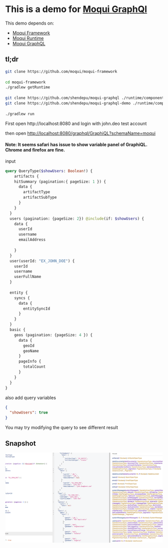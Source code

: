 # This is a demo for [Moqui GraphQl](https://github.com/shendepu/moqui-graphql) 

This demo depends on:
- [Moqui Framework](https://github.com/moqui/moqui-framework)
- [Moqui Runtime](https://github.com/moqui/moqui-runtime)
- [Moqui GraphQL](https://github.com/shendepu/moqui-graphql)
 
## tl;dr

```sh
git clone https://github.com/moqui/moqui-framework

cd moqui-framework
./gradlew getRuntime

git clone https://github.com/shendepu/moqui-graphql ./runtime/component/moqui-graphql
git clone https://github.com/shendepu/moqui-graphql-demo ./runtime/component/mqoui-graphql-demo
 
./gradlew run 
```

First open http://localhost:8080 and login with john.deo test account

then open [http://localhost:8080/graphql/GraphiQL?schemaName=moqui](http://localhost:8080/graphql/GraphiQL?schemaName=moqui)

#### Note: It seems safari has issue to show variable panel of GraphiQL. Chrome and firefox are fine. 

input 
```graphql
query QueryType($showUsers: Boolean!) {
	artifacts {
    hitSummary (pagination:{ pageSize: 1 }) {
      data {
        artifactType
        artifactSubType
      }
    }
  }
  users (pagination: {pageSize: 2}) @include(if: $showUsers) {
    data {
      userId 
      username
      emailAddress
      
    }
  }
  user(userId: "EX_JOHN_DOE") {
    userId
    username
    userFullName
  }
  
  entity {
    syncs {
      data {
        entitySyncId
      }
    }
  }
  basic {
    geos (pagination: {pageSize: 4 }) {
      data {
        geoId
        geoName
      }
      pageInfo {
        totalCount
      }
    }
  }
}
```
also add query variables
```json
{
  "showUsers": true
}
```

You may try modifying the query to see different result  

## Snapshot

![GraphiQL](graphiql-snapshot.png)

